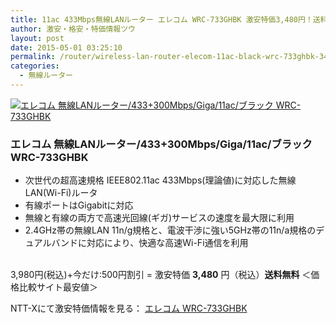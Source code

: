```yaml
---
title: 11ac 433Mbps無線LANルーター エレコム WRC-733GHBK 激安特価3,480円！送料無料！
author: 激安・格安・特価情報ツウ
layout: post
date: 2015-05-01 03:25:10
permalink: /router/wireless-lan-router-elecom-11ac-black-wrc-733ghbk-3480.html
categories:
  - 無線ルーター
---
```

<div class="img-bg2 img_L">
  <a href="http://px.a8.net/svt/ejp?a8mat=ZYP6S+8IMA3E+S1Q+BWGDT&#038;a8ejpredirect=http://nttxstore.jp/_II_EL14510170" target="_blank"><img border="0" alt="エレコム 無線LANルーター/433+300Mbps/Giga/11ac/ブラック WRC-733GHBK" src="http://image.nttxstore.jp/l2_images/E/EL/EL14510170.jpg" data-recalc-dims="1" /></a>
</div>

### エレコム 無線LANルーター/433+300Mbps/Giga/11ac/ブラック WRC-733GHBK
<!--more-->

* 次世代の超高速規格 IEEE802.11ac 433Mbps(理論値)に対応した無線LAN(Wi-Fi)ルータ
* 有線ポートはGigabitに対応
* 無線と有線の両方で高速光回線(ギガ)サービスの速度を最大限に利用
* 2.4GHz帯の無線LAN 11n/g規格と、電波干渉に強い5GHz帯の11n/a規格のデュアルバンドに対応により、快適な高速Wi-Fi通信を利用

<br clear="all" />3,980円(税込)+今だけ:500円割引 = 激安特価 <span class="tokka-price"><strong>3,480</strong></span> 円（税込）**送料無料**
＜価格比較サイト最安値＞

NTT-Xにて激安特価情報を見る： <a href="http://px.a8.net/svt/ejp?a8mat=ZYP6S+8IMA3E+S1Q+BWGDT&#038;a8ejpredirect=http://nttxstore.jp/_II_EL14510170" target="_blank"><span class="fs150p">エレコム WRC-733GHBK</span></a>